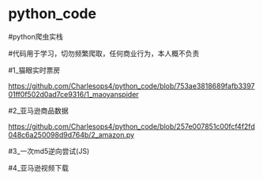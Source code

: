 # python_code

#python爬虫实栈

#代码用于学习，切勿频繁爬取，任何商业行为，本人概不负责

#1_猫眼实时票房

https://github.com/Charlesops4/python_code/blob/753ae3818689fafb339701ff0f502d0ad7ce9316/1_maoyanspider

#2_亚马逊商品数据

https://github.com/Charlesops4/python_code/blob/257e007851c00fcf4f2fd048c6a250098d9d764b/2_amazon.py

#3_一次md5逆向尝试(JS)

#4_亚马逊视频下载
